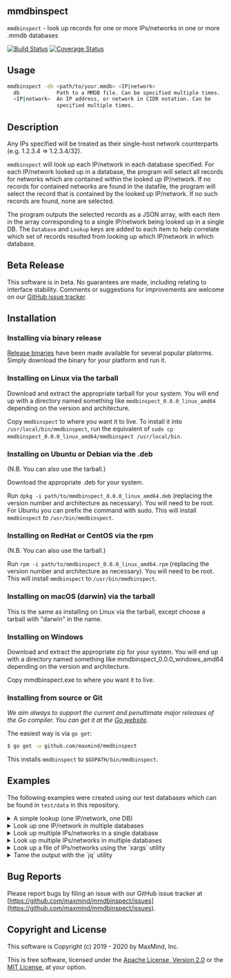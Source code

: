 ## mmdbinspect

`mmdbinspect` - look up records for one or more IPs/networks in one or more .mmdb databases

[![Build Status](https://github.com/maxmind/mmdbinspect/workflows/Build/badge.svg)](https://github.com/maxmind/mmdbinspect/actions?query=workflow%3A%22Build%22)
[![Coverage Status](https://coveralls.io/repos/github/maxmind/mmdbinspect/badge.svg)](https://coveralls.io/github/maxmind/mmdbinspect)

## Usage

```bash
mmdbinspect -db <path/to/your.mmdb> <IP|network>
  db            Path to a MMDB file. Can be specified multiple times.
  <IP|network>  An IP address, or network in CIDR notation. Can be
                specified multiple times.
```

## Description

Any IPs specified will be treated as their single-host network counterparts (e.g. 1.2.3.4 => 1.2.3.4/32).

`mmdbinspect` will look up each IP/network in each database specified. For each IP/network looked up in a database, the program will select all records for networks which are contained within the looked up IP/network. If no records for contained networks are found in the datafile, the program will select the record that is contained by the looked up IP/network. If no such records are found, none are selected.

The program outputs the selected records as a JSON array, with each item in the array corresponding to a single IP/network being looked up in a single DB. The `Database` and `Lookup` keys are added to each item to help correlate which set of records resulted from looking up which IP/network in which database.

## Beta Release

This software is in beta. No guarantees are made, including relating to interface stability. Comments or suggestions for improvements are welcome on our [GitHub issue tracker](https://github.com/maxmind/mmdbinspect/issues).

## Installation

### Installing via binary release

[Release binaries](https://github.com/maxmind/mmdbinspect/releases) have been made available for several popular platorms. Simply download the binary for your platform and run it.

### Installing on Linux via the tarball

Download and extract the appropriate tarball for your system. You will end up with a directory named something like `mmdbinspect_0.0.0_linux_amd64` depending on the version and architecture.

Copy `mmdbinspect` to where you want it to live. To install it into `/usr/local/bin/mmdbinspect`, run the equivalent of `sudo cp mmdbinspect_0.0.0_linux_amd64/mmdbinspect /usr/local/bin`.

### Installing on Ubuntu or Debian via the .deb

(N.B. You can also use the tarball.)

Download the appropriate .deb for your system.

Run `dpkg -i path/to/mmdbinspect_0.0.0_linux_amd64.deb` (replacing the version number and architecture as necessary). You will need to be root. For Ubuntu you can prefix the command with sudo. This will install `mmdbinspect` to `/usr/bin/mmdbinspect`.

### Installing on RedHat or CentOS via the rpm

(N.B. You can also use the tarball.)

Run `rpm -i path/to/mmdbinspect_0.0.0_linux_amd64.rpm` (replacing the version number and architecture as necessary). You will need to be root. This will install `mmdbinspect` to `/usr/bin/mmdbinspect`.

### Installing on macOS (darwin) via the tarball

This is the same as installing on Linux via the tarball, except choose a tarball with "darwin" in the name.

### Installing on Windows

Download and extract the appropriate zip for your system. You will end up with a directory named something like mmdbinspect_0.0.0_windows_amd64 depending on the version and architecture.

Copy mmdbinspect.exe to where you want it to live.

### Installing from source or Git

_We aim always to support the current and penultimate major releases of the Go compiler. You can get it at the [Go website](https://golang.org)._

The easiest way is via `go get`:

```bash
$ go get -u github.com/maxmind/mmdbinspect
```

This installs `mmdbinspect` to `$GOPATH/bin/mmdbinspect`.

## Examples

The following examples were created using our test databases which can be found in `test/data` in this repository.

<details>
    <summary>A simple lookup (one IP/network, one DB)</summary>

```bash
$ mmdbinspect -db GeoIP2-Anonymous-IP-Test.mmdb 71.160.223.3
[
    {
        "Database": "GeoIP2-Anonymous-IP-Test.mmdb",
        "Records": [
            {
                "Network": "71.160.223.3/24",
                "Record": {
                    "is_anonymous": true,
                    "is_hosting_provider": true
                }
            }
        ],
        "Lookup": "71.160.223.3"
    }
]
```
</details>

<details>
    <summary>Look up one IP/network in multiple databases</summary>

```bash
$ mmdbinspect -db GeoIP2-Country-Test.mmdb -db GeoIP2-City-Test.mmdb 202.196.224.4
[
    {
        "Database": "GeoIP2-Country-Test.mmdb",
        "Records": [
            {
                "Network": "202.196.224.4/20",
                "Record": {
                    "continent": {
                        "code": "AS",
                        "geoname_id": 6255147,
                        "names": {
                            "de": "Asien",
                            "en": "Asia",
                            "es": "Asia",
                            "fr": "Asie",
                            "ja": "アジア",
                            "pt-BR": "Ásia",
                            "ru": "Азия",
                            "zh-CN": "亚洲"
                        }
                    },
                    "country": {
                        "geoname_id": 1694008,
                        "iso_code": "PH",
                        "names": {
                            "de": "Philippinen",
                            "en": "Philippines",
                            "es": "Filipinas",
                            "fr": "Philippines",
                            "ja": "フィリピン共和国",
                            "pt-BR": "Filipinas",
                            "ru": "Филиппины",
                            "zh-CN": "菲律宾"
                        }
                    },
                    "registered_country": {
                        "geoname_id": 1694008,
                        "iso_code": "PH",
                        "names": {
                            "de": "Philippinen",
                            "en": "Philippines",
                            "es": "Filipinas",
                            "fr": "Philippines",
                            "ja": "フィリピン共和国",
                            "pt-BR": "Filipinas",
                            "ru": "Филиппины",
                            "zh-CN": "菲律宾"
                        }
                    },
                    "represented_country": {
                        "geoname_id": 6252001,
                        "iso_code": "US",
                        "names": {
                            "de": "USA",
                            "en": "United States",
                            "es": "Estados Unidos",
                            "fr": "États-Unis",
                            "ja": "アメリカ合衆国",
                            "pt-BR": "Estados Unidos",
                            "ru": "США",
                            "zh-CN": "美国"
                        },
                        "type": "military"
                    }
                }
            }
        ],
        "Lookup": "202.196.224.4"
    },
    {
        "Database": "GeoIP2-City-Test.mmdb",
        "Records": [
            {
                "Network": "202.196.224.4/20",
                "Record": {
                    "continent": {
                        "code": "AS",
                        "geoname_id": 6255147,
                        "names": {
                            "de": "Asien",
                            "en": "Asia",
                            "es": "Asia",
                            "fr": "Asie",
                            "ja": "アジア",
                            "pt-BR": "Ásia",
                            "ru": "Азия",
                            "zh-CN": "亚洲"
                        }
                    },
                    "country": {
                        "geoname_id": 1694008,
                        "iso_code": "PH",
                        "names": {
                            "de": "Philippinen",
                            "en": "Philippines",
                            "es": "Filipinas",
                            "fr": "Philippines",
                            "ja": "フィリピン共和国",
                            "pt-BR": "Filipinas",
                            "ru": "Филиппины",
                            "zh-CN": "菲律宾"
                        }
                    },
                    "location": {
                        "accuracy_radius": 121,
                        "latitude": 13,
                        "longitude": 122,
                        "time_zone": "Asia/Manila"
                    },
                    "postal": {
                        "code": "34021"
                    },
                    "registered_country": {
                        "geoname_id": 1694008,
                        "iso_code": "PH",
                        "names": {
                            "de": "Philippinen",
                            "en": "Philippines",
                            "es": "Filipinas",
                            "fr": "Philippines",
                            "ja": "フィリピン共和国",
                            "pt-BR": "Filipinas",
                            "ru": "Филиппины",
                            "zh-CN": "菲律宾"
                        }
                    },
                    "represented_country": {
                        "geoname_id": 6252001,
                        "iso_code": "US",
                        "names": {
                            "de": "USA",
                            "en": "United States",
                            "es": "Estados Unidos",
                            "fr": "États-Unis",
                            "ja": "アメリカ合衆国",
                            "pt-BR": "Estados Unidos",
                            "ru": "США",
                            "zh-CN": "美国"
                        },
                        "type": "military"
                    }
                }
            }
        ],
        "Lookup": "202.196.224.4"
    }
]
```
</details>

<details>
    <summary>Look up multiple IPs/networks in a single database</summary>

```bash
$ mmdbinspect -db GeoIP2-Connection-Type-Test.mmdb 1.0.9.16/28 2003::ff00:3a4c/128
[
    {
        "Database": "GeoIP2-Connection-Type-Test.mmdb",
        "Records": [
            {
                "Network": "1.0.9.16/21",
                "Record": {
                    "connection_type": "Dialup"
                }
            }
        ],
        "Lookup": "1.0.9.16/28"
    },
    {
        "Database": "GeoIP2-Connection-Type-Test.mmdb",
        "Records": [
            {
                "Network": "2003::ff00:3a4c/24",
                "Record": {
                    "connection_type": "Cable/DSL"
                }
            }
        ],
        "Lookup": "2003::ff00:3a4c/128"
    }
]
```
</details>

<details>
    <summary>Look up multiple IPs/networks in multiple databases</summary>

```bash
$ mmdbinspect -db GeoIP2-Static-IP-Score-Test.mmdb -db GeoIP2-User-Count-Test.mmdb 1.2.3.5 1.2.3.66
[
    {
        "Database": "GeoIP2-Static-IP-Score-Test.mmdb",
        "Records": [
            {
                "Network": "1.2.3.5/32",
                "Record": {
                    "score": 0.06
                }
            }
        ],
        "Lookup": "1.2.3.5"
    },
    {
        "Database": "GeoIP2-Static-IP-Score-Test.mmdb",
        "Records": [
            {
                "Network": "1.2.3.66/26",
                "Record": {
                    "score": 0.12
                }
            }
        ],
        "Lookup": "1.2.3.66"
    },
    {
        "Database": "GeoIP2-User-Count-Test.mmdb",
        "Records": [
            {
                "Network": "1.2.3.5/32",
                "Record": {
                    "ipv4_24": 4,
                    "ipv4_32": 1
                }
            }
        ],
        "Lookup": "1.2.3.5"
    },
    {
        "Database": "GeoIP2-User-Count-Test.mmdb",
        "Records": [
            {
                "Network": "1.2.3.66/26",
                "Record": {
                    "ipv4_24": 4,
                    "ipv4_32": 0
                }
            }
        ],
        "Lookup": "1.2.3.66"
    }
]
```
</details>

<details>
    <summary>Look up a file of IPs/networks using the `xargs` utility</summary>

```bash
$ cat list.txt
5.83.124.0/20
216.160.83.0/27
$ cat list.txt | xargs mmdbinspect -db GeoIP2-DensityIncome-Test.mmdb
[
    {
        "Database": "GeoIP2-DensityIncome-Test.mmdb",
        "Records": [
            {
                "Network": "5.83.124.0/22",
                "Record": {
                    "average_income": 32323,
                    "population_density": 1232
                }
            }
        ],
        "Lookup": "5.83.124.0/20"
    },
    {
        "Database": "GeoIP2-DensityIncome-Test.mmdb",
        "Records": [
            {
                "Network": "216.160.83.0/24",
                "Record": {
                    "average_income": 24626,
                    "population_density": 1341
                }
            }
        ],
        "Lookup": "216.160.83.0/27"
    }
]
```
</details>

<details>
<summary>Tame the output with the `jq` utility</summary>

```bash
$ mmdbinspect -db GeoIP2-ISP-Test.mmdb 5.145.96.0 | jq '.[] | .Records[].Record.isp'
"Finecom"
```
</details>

## Bug Reports

Please report bugs by filing an issue with our GitHub issue tracker at [https://github.com/maxmind/mmdbinspect/issues](https://github.com/maxmind/mmdbinspect/issues).

## Copyright and License

This software is Copyright (c) 2019 - 2020 by MaxMind, Inc.

This is free software, licensed under the [Apache License, Version 2.0](LICENSE-APACHE) or the [MIT License](LICENSE-MIT), at your option.